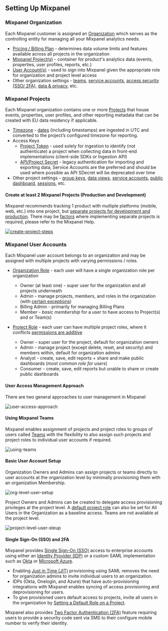 ## Setting Up Mixpanel

### Mixpanel Organization
Each Mixpanel customer is assigned an [Organization](https://help.mixpanel.com/hc/en-us/articles/360020461952#organizations-introduction) which serves as the controlling entity for managing all your Mixpanel analytics needs.

- [Pricing / Billing Plan](https://help.mixpanel.com/hc/en-us/categories/115000963103#billing-and-plans) - determines data volume limits and features available across all projects in the organization
- [Mixpanel Project(s)](https://help.mixpanel.com/hc/en-us/categories/115000963103#project-configuration) - container for product's analytics data (events, properties, user profiles, reports, etc.)
- [User Account(s)](https://help.mixpanel.com/hc/en-us/categories/115000963103#account-and-organization) - used to sign into Mixpanel given the appropriate role for organization and project level access
- Other organization settings - [teams](https://help.mixpanel.com/hc/en-us/articles/360020731831-Create-and-Manage-Teams), [service accounts](https://developer.mixpanel.com/reference/service-accounts), [access security (SSO/ 2FA)](https://help.mixpanel.com/hc/en-us/categories/115000963103#access-and-security), [data & privacy](https://help.mixpanel.com/hc/en-us/sections/115001299023-Data-Security-and-Privacy), etc.

### Mixpanel Projects
Each Mixpanel organization contains one or more [Projects](https://help.mixpanel.com/hc/en-us/articles/115004505106-Create-and-Manage-Projects) that house events, properties, user profiles, and other reporting metadata that can be created with EU data residency if applicable.

- [Timezone](https://help.mixpanel.com/hc/en-us/articles/115004547203-Manage-Timezones-for-Projects-in-Mixpanel) - [dates](https://help.mixpanel.com/hc/en-us/articles/115004547063#date) (including timestamps) are ingested in UTC and converted to the project’s configured timezone for reporting. 
- Access Keys
  - [Project Token](https://help.mixpanel.com/hc/en-us/articles/115004502806) - used solely for ingestion to identify (not authenticate) a project when collecting data in front-end implementations (client-side SDKs or Ingestion API)
  - [API/Project Secret](https://help.mixpanel.com/hc/en-us/articles/115004490503#api-secret) - legacy authentication for importing and exporting data, Service Accounts are the preferred and should be used where possible as API SDecret will be deprecated over time
- Other project settings - [group keys](https://help.mixpanel.com/hc/en-us/articles/360025333632#implementation), [data views](https://help.mixpanel.com/hc/en-us/articles/360043782572), [service accounts](https://developer.mixpanel.com/reference/service-accounts), [public dashboard](https://help.mixpanel.com/hc/en-us/articles/4402022733844), [sessions](https://help.mixpanel.com/hc/en-us/articles/115004695223), etc.

#### Create at least 2 Mixpanel Projects (Production and Development)
Mixpanel recommends tracking 1 product with multiple platforms (mobile, web, etc.) into one project, but [separate projects for development and production](https://help.mixpanel.com/hc/en-us/articles/360001354886-Automatically-Separate-Development-Data). There may be [factors](https://help.mixpanel.com/hc/en-us/articles/115004491683-When-To-Use-Multiple-Projects#factors-to-consider) where implementing separate projects is required, please refer to the Mixpanel Help.

[![create-project-steps](/create-project-steps.png)](/create-project-steps.png)

### Mixpanel User Accounts
Each Mixpanel user account belongs to an organization and may be assigned with multiple projects with varying permissions / roles.

- [Organization Role](https://help.mixpanel.com/hc/en-us/articles/360025387911-Organization-Roles-and-Permissions) - each user will have a single organization role per organization
  - Owner (at least one) - super user for the organization and all projects underneath
  - Admin - manage projects, members, and roles in the organization (with [certain exceptions](https://help.mixpanel.com/hc/en-us/articles/360025387911-Organization-Roles-and-Permissions#admin))
  - Billing Admin - primarily for managing Billing Plans 
  - Member - *basic membership* for a user to have access to Project(s) and or Team(s)

- [Project Role](https://help.mixpanel.com/hc/en-us/articles/360024613412-Project-Roles-and-Permissions-) - each user can have multiple project roles, where it conflicts [permissions are additive](https://help.mixpanel.com/hc/en-us/articles/360024613412-Project-Roles-and-Permissions-#having-multiple-roles-at-once)
  - Owner - super user for the project, default for organization owners
  - Admin - manage project (except delete, reset, and security) and members within, default for organization admins
  - Analyst - create, save, edit reports + share and make public dashboards (*most common role for users*)
  - Consumer - create, save, edit reports but unable to share or create public dashboards

#### User Access Management Approach
There are two general approaches to user management in Mixpanel

![user-access-approach](/user-access-approach.png)

#### Using Mixpanel Teams
Mixpanel enables assignment of projects and project roles to groups of users called [Teams](https://help.mixpanel.com/hc/en-us/articles/360020731831-Create-and-Manage-Teams) with the flexibility to also assign such projects and project roles to individual user accounts if required.

![using-teams](/using-teams.png)

#### Basic User Account Setup
Organization Owners and Admins can assign projects or teams directly to user accounts at the organization level by minimally provisioning them with an organization Membership.

![org-level-user-setup](/org-level-user-setup.png)

Project Owners and Admins can be created to delegate access provisioning privileges at the project level. A [default project role](https://help.mixpanel.com/hc/en-us/articles/360020731811-Invite-and-Manage-Users#setting-a-default-role-on-a-project) can also be set for All Users in the Organization as a baseline access. Teams are not available at the project level.

![project-level-user-steup](/project-level-user-steup.png)

#### Single Sign-On (SSO) and 2FA
Mixpanel provides [Single Sign-On (SSO)](https://help.mixpanel.com/hc/en-us/articles/360036428871-Single-Sign-On) access to enterprise accounts using either an [Identity Provider (IDP)](https://help.mixpanel.com/hc/en-us/articles/360036428871-Single-Sign-On#set-up-your-idp) or a custom SAML implementation such as [Okta](https://help.mixpanel.com/hc/en-us/articles/115004474143) or [Microsoft Azure](https://help.mixpanel.com/hc/en-us/articles/360040323292).
- Enabling [Just in Time (JIT)](https://help.mixpanel.com/hc/en-us/articles/360036428871-Single-Sign-On#just-in-time-provisioning) provisioning using SAML removes the need for organization admins to invite individual users to an organization. 
- IDPs (Okta, Onelogin, and Azure) that have auto-provisioning integrations with Mixpanel enables syncing of access provisioning and deprovisioning for users.
- To give provisioned users default access to projects, invite all users in the organization by [Setting a Default Role on a Project](https://help.mixpanel.com/hc/en-us/articles/360020731811-Invite-and-Manage-Users#setting-a-default-role-on-a-project).

Mixpanel also provides [Two Factor Authentication (2FA)](https://help.mixpanel.com/hc/en-us/articles/115004485966-Two-Factor-Authentication-2FA-) feature requiring users to provide a security code sent via SMS to their configure mobile number to verify their identity.
